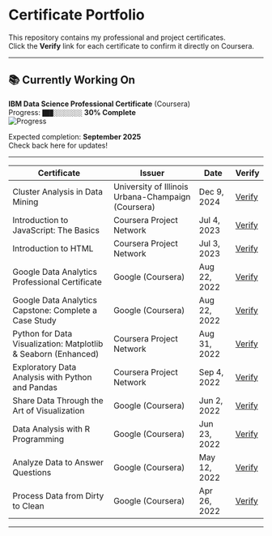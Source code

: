 # Certificate Portfolio

This repository contains my professional and project certificates.  
Click the **Verify** link for each certificate to confirm it directly on Coursera.

---

## 📚 Currently Working On
**IBM Data Science Professional Certificate** (Coursera)  
Progress: `███░░░░░░░░` **30% Complete**  
![Progress](https://img.shields.io/badge/Coursera_Progress-60%25-blue?style=for-the-badge)  

Expected completion: **September 2025**  
Check back here for updates!

---

| Certificate | Issuer | Date | Verify |
|---|---|---|---|
| Cluster Analysis in Data Mining | University of Illinois Urbana-Champaign (Coursera) | Dec 9, 2024 | [Verify](https://coursera.org/verify/DTN63DYAXMMP) |
| Introduction to JavaScript: The Basics | Coursera Project Network | Jul 4, 2023 | [Verify](https://coursera.org/verify/QPVBRV79Y5TK) |
| Introduction to HTML | Coursera Project Network | Jul 3, 2023 | [Verify](https://coursera.org/verify/M23Q3HXZHPRK) |
| Google Data Analytics Professional Certificate | Google (Coursera) | Aug 22, 2022 | [Verify](https://coursera.org/verify/professional-cert/T5JEAVVV936V) |
| Google Data Analytics Capstone: Complete a Case Study | Google (Coursera) | Aug 22, 2022 | [Verify](https://coursera.org/verify/2UT326K6SLVS) |
| Python for Data Visualization: Matplotlib & Seaborn (Enhanced) | Coursera Project Network | Aug 31, 2022 | [Verify](https://coursera.org/verify/PKTJRGARSU25) |
| Exploratory Data Analysis with Python and Pandas | Coursera Project Network | Sep 4, 2022 | [Verify](https://coursera.org/verify/SJYRXQZ97MWB) |
| Share Data Through the Art of Visualization | Google (Coursera) | Jun 2, 2022 | [Verify](https://coursera.org/verify/RY87SKNNUNJR) |
| Data Analysis with R Programming | Google (Coursera) | Jun 23, 2022 | [Verify](https://coursera.org/verify/2UU96PNJ9J73) |
| Analyze Data to Answer Questions | Google (Coursera) | May 12, 2022 | [Verify](https://coursera.org/verify/P3KA9H9Y5DS6) |
| Process Data from Dirty to Clean | Google (Coursera) | Apr 26, 2022 | [Verify](https://coursera.org/verify/P592JZC27JEN) |

---

